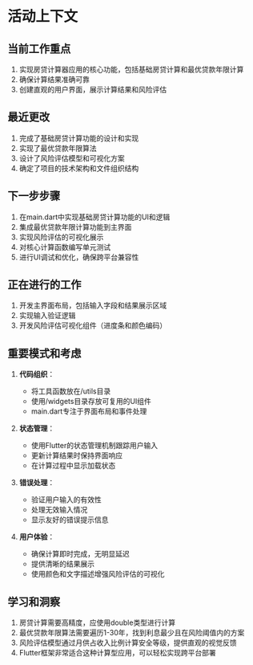 # 活动上下文

## 当前工作重点
1. 实现房贷计算器应用的核心功能，包括基础房贷计算和最优贷款年限计算
2. 确保计算结果准确可靠
3. 创建直观的用户界面，展示计算结果和风险评估

## 最近更改
1. 完成了基础房贷计算功能的设计和实现
2. 实现了最优贷款年限算法
3. 设计了风险评估模型和可视化方案
4. 确定了项目的技术架构和文件组织结构

## 下一步步骤
1. 在main.dart中实现基础房贷计算功能的UI和逻辑
2. 集成最优贷款年限计算功能到主界面
3. 实现风险评估的可视化展示
4. 对核心计算函数编写单元测试
5. 进行UI调试和优化，确保跨平台兼容性

## 正在进行的工作
1. 开发主界面布局，包括输入字段和结果展示区域
2. 实现输入验证逻辑
3. 开发风险评估可视化组件（进度条和颜色编码）

## 重要模式和考虑
1. **代码组织**：
   - 将工具函数放在/utils目录
   - 使用/widgets目录存放可复用的UI组件
   - main.dart专注于界面布局和事件处理

2. **状态管理**：
   - 使用Flutter的状态管理机制跟踪用户输入
   - 更新计算结果时保持界面响应
   - 在计算过程中显示加载状态

3. **错误处理**：
   - 验证用户输入的有效性
   - 处理无效输入情况
   - 显示友好的错误提示信息

4. **用户体验**：
   - 确保计算即时完成，无明显延迟
   - 提供清晰的结果展示
   - 使用颜色和文字描述增强风险评估的可视化

## 学习和洞察
1. 房贷计算需要高精度，应使用double类型进行计算
2. 最优贷款年限算法需要遍历1-30年，找到利息最少且在风险阈值内的方案
3. 风险评估模型通过月供占收入比例计算安全等级，提供直观的视觉反馈
4. Flutter框架非常适合这种计算型应用，可以轻松实现跨平台部署
